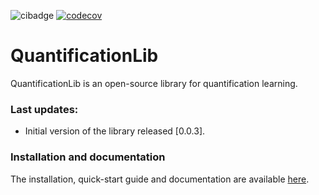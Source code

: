 ![cibadge](https://github.com/aicgijon/quantificationlib/actions/workflows/quantificationlib.yml/badge.svg)
[![codecov](https://codecov.io/github/AICGijon/quantificationlib/branch/main/graph/badge.svg?token=6Y3SMCVWCD)](https://app.codecov.io/github/AICGijon/quantificationlib)


# QuantificationLib

QuantificationLib is an open-source library for quantification learning. 

### Last updates:

- Initial version of the library released [0.0.3].

### Installation and documentation

The installation, quick-start guide and documentation are available [here](https://aicgijon.github.io/quantificationlib/).